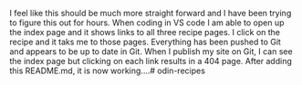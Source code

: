 I feel like this should be much more straight forward and I have been trying to figure this out for hours.  When coding in VS code I am able to open up the index page and it shows links to all three recipe pages.  I click on the recipe and it taks me to those pages.  Everything has been pushed to Git and appears to be up to date in Git.  When I publish my site on Git, I can see the index page but clicking on each link results in a 404 page.  After adding this README.md, it is now working....# odin-recipes